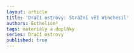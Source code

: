 ```yaml
---
layout: article
title: 'Dračí ostrovy: Strážní věž Winchesil'
authors: Ecthelion²
tags: materiály a doplňky
series: Dračí ostrovy
published: true
---
```

